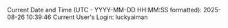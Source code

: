 Current Date and Time (UTC - YYYY-MM-DD HH:MM:SS formatted): 2025-08-26 10:39:46
Current User's Login: luckyaiman
